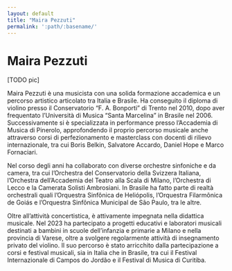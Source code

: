 ```yaml
---
layout: default
title: "Maira Pezzuti"
permalink: ':path/:basename/'
---
```


# Maira Pezzuti
[TODO pic]

Maira Pezzuti è una musicista con una solida formazione accademica e un percorso artistico articolato tra Italia e Brasile. Ha conseguito il diploma di violino presso il Conservatorio “F. A. Bonporti” di Trento nel 2010, dopo aver frequentato  l’Università di Musica “Santa Marcelina” in Brasile nel 2006. Successivamente si è specializzata in performance presso l’Accademia di Musica di Pinerolo, approfondendo il proprio percorso musicale anche attraverso corsi di perfezionamento e masterclass con docenti di rilievo internazionale, tra cui Boris Belkin, Salvatore Accardo, Daniel Hope e Marco Fornaciari.

Nel corso degli anni ha collaborato con diverse orchestre sinfoniche e da camera, tra cui l’Orchestra del Conservatorio della Svizzera Italiana, l’Orchestra dell’Accademia del Teatro alla Scala di Milano, l’Orchestra di Lecco e la Camerata Solisti Ambrosiani. In Brasile ha fatto parte di realtà orchestrali quali l’Orquestra Sinfônica de Heliópolis, l’Orquestra Filarmônica de Goiás e l’Orquestra Sinfônica Municipal de São Paulo, tra le altre.

Oltre all’attività concertistica, è attivamente impegnata nella didattica musicale. 
Nel 2023 ha partecipato a progetti educativi e laboratori musicali destinati a bambini in scuole dell’infanzia e primarie a Milano e nella provincia di Varese, oltre a svolgere regolarmente attività di insegnamento privato del violino. Il suo percorso è stato arricchito dalla partecipazione a corsi e festival musicali, sia in Italia che in Brasile, tra cui il Festival Internazionale di Campos do Jordão e il Festival di Musica di Curitiba.
